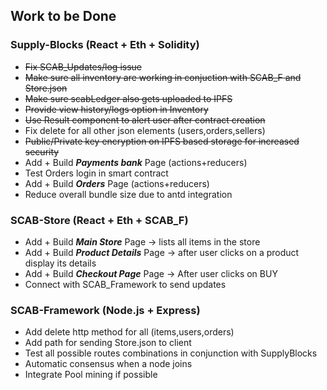 ## Work to be Done

### Supply-Blocks (React + Eth + Solidity)

- ~~Fix SCAB_Updates/log issue~~
- ~~Make sure all inventory are working in conjuction with SCAB_F and Store.json~~
- ~~Make sure scabLedger also gets uploaded to IPFS~~
- ~~Provide view history/logs option in Inventory~~
- ~~Use Result component to alert user after contract creation~~
- Fix delete for all other json elements (users,orders,sellers)
- ~~Public/Private key encryption on IPFS based storage for increased security~~
- Add + Build ***Payments bank*** Page (actions+reducers)
- Test Orders login in smart contract
- Add + Build ***Orders*** Page (actions+reducers)
- Reduce overall bundle size due to antd integration


### SCAB-Store (React + Eth + SCAB_F)

- Add + Build ***Main Store*** Page -> lists all items in the store
- Add + Build ***Product Details*** Page -> after user clicks on a product display its details
- Add + Build ***Checkout Page*** Page -> After user clicks on BUY
- Connect with SCAB_Framework to send updates


### SCAB-Framework (Node.js + Express)

- Add delete http method for all (items,users,orders)
- Add path for sending Store.json to client
- Test all possible routes combinations in conjunction with SupplyBlocks 
- Automatic consensus when a node joins
- Integrate Pool mining if possible